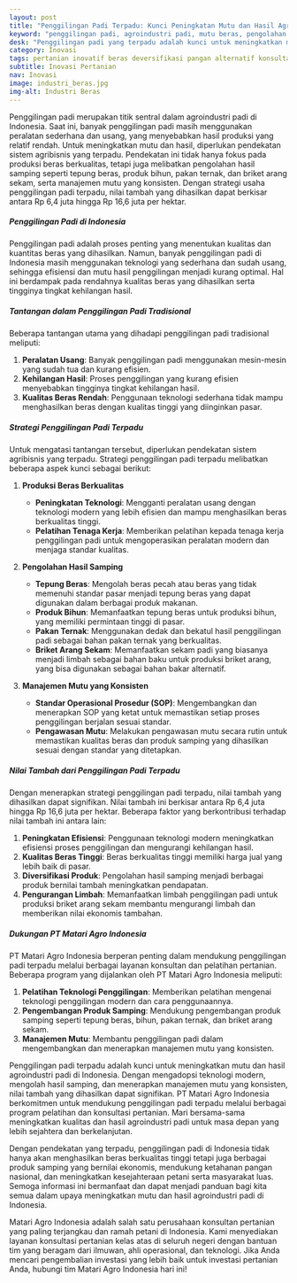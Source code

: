 ```yaml
---
layout: post
title: "Penggilingan Padi Terpadu: Kunci Peningkatan Mutu dan Hasil Agroindustri Padi"
keyword: "penggilingan padi, agroindustri padi, mutu beras, pengolahan hasil samping, agribisnis terpadu, manajemen mutu, PT Matari Agro Indonesia"
desk: "Penggilingan padi yang terpadu adalah kunci untuk meningkatkan mutu dan hasil agroindustri padi."
category: Inovasi
tags: pertanian inovatif beras deversifikasi pangan alternatif konsultan ketahanan pangan
subtitle: Inovasi Pertanian
nav: Inovasi
image: industri_beras.jpg
img-alt: Industri Beras
---
```


Penggilingan padi merupakan titik sentral dalam agroindustri padi di Indonesia. Saat ini, banyak penggilingan padi masih menggunakan peralatan sederhana dan usang, yang menyebabkan hasil produksi yang relatif rendah. Untuk meningkatkan mutu dan hasil, diperlukan pendekatan sistem agribisnis yang terpadu. Pendekatan ini tidak hanya fokus pada produksi beras berkualitas, tetapi juga melibatkan pengolahan hasil samping seperti tepung beras, produk bihun, pakan ternak, dan briket arang sekam, serta manajemen mutu yang konsisten. Dengan strategi usaha penggilingan padi terpadu, nilai tambah yang dihasilkan dapat berkisar antara Rp 6,4 juta hingga Rp 16,6 juta per hektar.

##### Penggilingan Padi di Indonesia

Penggilingan padi adalah proses penting yang menentukan kualitas dan kuantitas beras yang dihasilkan. Namun, banyak penggilingan padi di Indonesia masih menggunakan teknologi yang sederhana dan sudah usang, sehingga efisiensi dan mutu hasil penggilingan menjadi kurang optimal. Hal ini berdampak pada rendahnya kualitas beras yang dihasilkan serta tingginya tingkat kehilangan hasil.

##### Tantangan dalam Penggilingan Padi Tradisional

Beberapa tantangan utama yang dihadapi penggilingan padi tradisional meliputi:
1. **Peralatan Usang**: Banyak penggilingan padi menggunakan mesin-mesin yang sudah tua dan kurang efisien.
2. **Kehilangan Hasil**: Proses penggilingan yang kurang efisien menyebabkan tingginya tingkat kehilangan hasil.
3. **Kualitas Beras Rendah**: Penggunaan teknologi sederhana tidak mampu menghasilkan beras dengan kualitas tinggi yang diinginkan pasar.

##### Strategi Penggilingan Padi Terpadu

Untuk mengatasi tantangan tersebut, diperlukan pendekatan sistem agribisnis yang terpadu. Strategi penggilingan padi terpadu melibatkan beberapa aspek kunci sebagai berikut:

1. **Produksi Beras Berkualitas**
   - **Peningkatan Teknologi**: Mengganti peralatan usang dengan teknologi modern yang lebih efisien dan mampu menghasilkan beras berkualitas tinggi.
   - **Pelatihan Tenaga Kerja**: Memberikan pelatihan kepada tenaga kerja penggilingan padi untuk mengoperasikan peralatan modern dan menjaga standar kualitas.

2. **Pengolahan Hasil Samping**
   - **Tepung Beras**: Mengolah beras pecah atau beras yang tidak memenuhi standar pasar menjadi tepung beras yang dapat digunakan dalam berbagai produk makanan.
   - **Produk Bihun**: Memanfaatkan tepung beras untuk produksi bihun, yang memiliki permintaan tinggi di pasar.
   - **Pakan Ternak**: Menggunakan dedak dan bekatul hasil penggilingan padi sebagai bahan pakan ternak yang berkualitas.
   - **Briket Arang Sekam**: Memanfaatkan sekam padi yang biasanya menjadi limbah sebagai bahan baku untuk produksi briket arang, yang bisa digunakan sebagai bahan bakar alternatif.

3. **Manajemen Mutu yang Konsisten**
   - **Standar Operasional Prosedur (SOP)**: Mengembangkan dan menerapkan SOP yang ketat untuk memastikan setiap proses penggilingan berjalan sesuai standar.
   - **Pengawasan Mutu**: Melakukan pengawasan mutu secara rutin untuk memastikan kualitas beras dan produk samping yang dihasilkan sesuai dengan standar yang ditetapkan.

##### Nilai Tambah dari Penggilingan Padi Terpadu

Dengan menerapkan strategi penggilingan padi terpadu, nilai tambah yang dihasilkan dapat signifikan. Nilai tambah ini berkisar antara Rp 6,4 juta hingga Rp 16,6 juta per hektar. Beberapa faktor yang berkontribusi terhadap nilai tambah ini antara lain:
1. **Peningkatan Efisiensi**: Penggunaan teknologi modern meningkatkan efisiensi proses penggilingan dan mengurangi kehilangan hasil.
2. **Kualitas Beras Tinggi**: Beras berkualitas tinggi memiliki harga jual yang lebih baik di pasar.
3. **Diversifikasi Produk**: Pengolahan hasil samping menjadi berbagai produk bernilai tambah meningkatkan pendapatan.
4. **Pengurangan Limbah**: Memanfaatkan limbah penggilingan padi untuk produksi briket arang sekam membantu mengurangi limbah dan memberikan nilai ekonomis tambahan.

##### Dukungan PT Matari Agro Indonesia

PT Matari Agro Indonesia berperan penting dalam mendukung penggilingan padi terpadu melalui berbagai layanan konsultan dan pelatihan pertanian. Beberapa program yang dijalankan oleh PT Matari Agro Indonesia meliputi:
1. **Pelatihan Teknologi Penggilingan**: Memberikan pelatihan mengenai teknologi penggilingan modern dan cara penggunaannya.
2. **Pengembangan Produk Samping**: Mendukung pengembangan produk samping seperti tepung beras, bihun, pakan ternak, dan briket arang sekam.
3. **Manajemen Mutu**: Membantu penggilingan padi dalam mengembangkan dan menerapkan manajemen mutu yang konsisten.

Penggilingan padi terpadu adalah kunci untuk meningkatkan mutu dan hasil agroindustri padi di Indonesia. Dengan mengadopsi teknologi modern, mengolah hasil samping, dan menerapkan manajemen mutu yang konsisten, nilai tambah yang dihasilkan dapat signifikan. PT Matari Agro Indonesia berkomitmen untuk mendukung penggilingan padi terpadu melalui berbagai program pelatihan dan konsultasi pertanian. Mari bersama-sama meningkatkan kualitas dan hasil agroindustri padi untuk masa depan yang lebih sejahtera dan berkelanjutan.

Dengan pendekatan yang terpadu, penggilingan padi di Indonesia tidak hanya akan menghasilkan beras berkualitas tinggi tetapi juga berbagai produk samping yang bernilai ekonomis, mendukung ketahanan pangan nasional, dan meningkatkan kesejahteraan petani serta masyarakat luas. Semoga informasi ini bermanfaat dan dapat menjadi panduan bagi kita semua dalam upaya meningkatkan mutu dan hasil agroindustri padi di Indonesia.

Matari Agro Indonesia adalah salah satu perusahaan konsultan pertanian yang paling terjangkau dan ramah petani di Indonesia. Kami menyediakan layanan konsultasi pertanian kelas atas di seluruh negeri dengan bantuan tim yang beragam dari ilmuwan, ahli operasional, dan teknologi. Jika Anda mencari pengembalian investasi yang lebih baik untuk investasi pertanian Anda, hubungi tim Matari Agro Indonesia hari ini!

